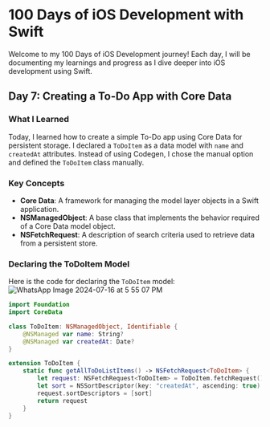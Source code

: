 # 100 Days of iOS Development with Swift

Welcome to my 100 Days of iOS Development journey! Each day, I will be documenting my learnings and progress as I dive deeper into iOS development using Swift.

## Day 7: Creating a To-Do App with Core Data

### What I Learned
Today, I learned how to create a simple To-Do app using Core Data for persistent storage. I declared a `ToDoItem` as a data model with `name` and `createdAt` attributes. Instead of using Codegen, I chose the manual option and defined the `ToDoItem` class manually.

### Key Concepts
- **Core Data**: A framework for managing the model layer objects in a Swift application.
- **NSManagedObject**: A base class that implements the behavior required of a Core Data model object.
- **NSFetchRequest**: A description of search criteria used to retrieve data from a persistent store.

### Declaring the ToDoItem Model
Here is the code for declaring the `ToDoItem` model:
![WhatsApp Image 2024-07-16 at 5 55 07 PM](https://github.com/user-attachments/assets/d37ef3a0-bfba-49e8-a662-5ebf64df5a70)


```swift
import Foundation
import CoreData

class ToDoItem: NSManagedObject, Identifiable {
    @NSManaged var name: String?
    @NSManaged var createdAt: Date?
}

extension ToDoItem {
    static func getAllToDoListItems() -> NSFetchRequest<ToDoItem> {
        let request: NSFetchRequest<ToDoItem> = ToDoItem.fetchRequest() as! NSFetchRequest<ToDoItem>
        let sort = NSSortDescriptor(key: "createdAt", ascending: true)
        request.sortDescriptors = [sort]
        return request
    }
}
